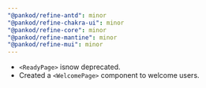 ```yaml
---
"@pankod/refine-antd": minor
"@pankod/refine-chakra-ui": minor
"@pankod/refine-core": minor
"@pankod/refine-mantine": minor
"@pankod/refine-mui": minor
---
```


-   `<ReadyPage>` isnow deprecated.
-   Created a `<WelcomePage>` component to welcome users.
